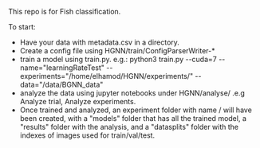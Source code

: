 This repo is for Fish classification.

To start:
- Have your data with metadata.csv in a directory.
- Create a config file using HGNN/train/ConfigParserWriter-*
- train a model using train.py. e.g.: python3 train.py --cuda=7 --name="learningRateTest" --experiments="/home/elhamod/HGNN/experiments/" --data="/data/BGNN_data"
- analyze the data using jupyter notebooks under HGNN/analyse/ .e.g Analyze trial, Analyze experiments.
- Once trained and analyzed, an experiment folder with name <experiments>/<name> will have been created, with a "models" folder that has all the trained model, a "results" folder with the analysis, and a "datasplits" folder with the indexes of images used for train/val/test.
